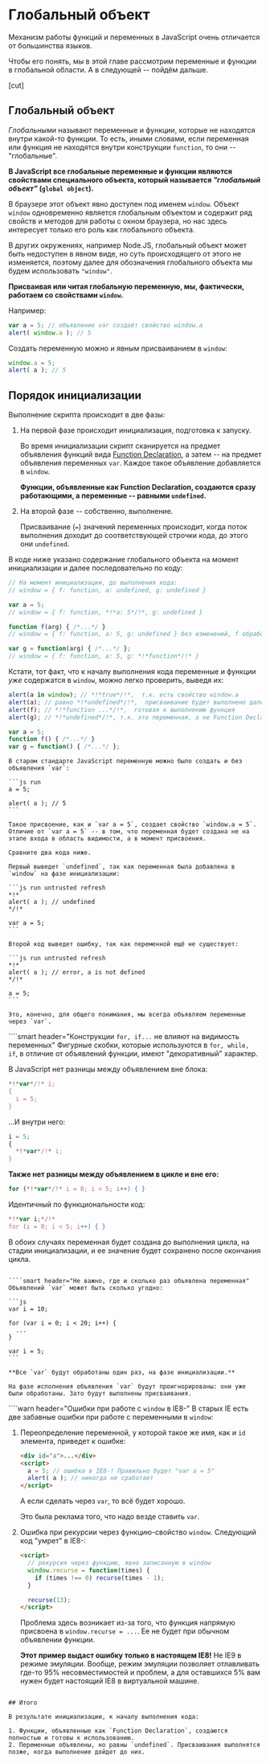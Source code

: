 # Глобальный объект

Механизм работы функций и переменных в JavaScript очень отличается от большинства языков.

Чтобы его понять, мы в этой главе рассмотрим переменные и функции в глобальной области. А в следующей -- пойдём дальше.

[cut]

## Глобальный объект

*Глобальными* называют переменные и функции, которые не находятся внутри какой-то функции. То есть, иными словами, если переменная или функция не находятся внутри конструкции `function`, то они -- "глобальные".

**В JavaScript все глобальные переменные и функции являются свойствами специального объекта, который называется *"глобальный объект"* (`global object`).**

В браузере этот объект явно доступен под именем `window`. Объект `window` одновременно является глобальным объектом и содержит ряд свойств и методов для работы с окном браузера, но нас здесь интересует только его роль как глобального объекта.

В других окружениях, например Node.JS, глобальный объект может быть недоступен в явном виде, но суть происходящего от этого не изменяется, поэтому далее для обозначения глобального объекта мы будем использовать `"window"`.

**Присваивая или читая глобальную переменную, мы, фактически, работаем со свойствами `window`.**

Например:

```js run untrusted refresh no-strict
var a = 5; // объявление var создаёт свойство window.a
alert( window.a ); // 5
```

Создать переменную можно и явным присваиванием в `window`:

```js run untrusted refresh
window.a = 5;
alert( a ); // 5
```

## Порядок инициализации

Выполнение скрипта происходит в две фазы:

1. На первой фазе происходит инициализация, подготовка к запуску.

    Во время инициализации скрипт сканируется на предмет объявления функций вида [Function Declaration](/function-declaration-expression), а затем -- на предмет объявления переменных `var`. Каждое такое объявление добавляется в `window`.

    **Функции, объявленные как Function Declaration, создаются сразу работающими, а переменные -- равными `undefined`.**
2. На второй фазе -- собственно, выполнение.

    Присваивание (`=`) значений переменных происходит, когда поток выполнения доходит до соответствующей строчки кода, до этого они `undefined`.

В коде ниже указано содержание глобального объекта на момент инициализации и далее последовательно по коду:

```js
// На момент инициализации, до выполнения кода:
// window = { f: function, a: undefined, g: undefined }

var a = 5;
// window = { f: function, *!*a: 5*/!*, g: undefined }

function f(arg) { /*...*/ }
// window = { f: function, a: 5, g: undefined } без изменений, f обработана ранее

var g = function(arg) { /*...*/ };
// window = { f: function, a: 5, g: *!*function*/!* }
```

Кстати, тот факт, что к началу выполнения кода переменные и функции *уже* содержатся в `window`, можно легко проверить, выведя их:

```js run untrusted refresh
alert(a in window); // *!*true*/!*,  т.к. есть свойство window.a
alert(a); // равно *!*undefined*/!*,  присваивание будет выполнено далее
alert(f); // *!*function ...*/!*,  готовая к выполнению функция
alert(g); // *!*undefined*/!*, т.к. это переменная, а не Function Declaration

var a = 5;
function f() { /*...*/ }
var g = function() { /*...*/ };
```

````smart header="Присвоение переменной без объявления"
В старом стандарте JavaScript переменную можно было создать и без объявления `var`:

```js run
a = 5;

alert( a ); // 5
```

Такое присвоение, как и `var a = 5`, создает свойство `window.a = 5`. Отличие от `var a = 5` -- в том, что переменная будет создана не на этапе входа в область видимости, а в момент присвоения.

Сравните два кода ниже.

Первый выведет `undefined`, так как переменная была добавлена в `window` на фазе инициализации:

```js run untrusted refresh
*!*
alert( a ); // undefined
*/!*

var a = 5;
```

Второй код выведет ошибку, так как переменной ещё не существует:

```js run untrusted refresh
*!*
alert( a ); // error, a is not defined
*/!*

a = 5;
```

Это, конечно, для общего понимания, мы всегда объявляем переменные через `var`.
````

````smart header="Конструкции `for, if...` не влияют на видимость переменных"
Фигурные скобки, которые используются в `for, while, if`, в отличие от объявлений функции, имеют "декоративный" характер.

В JavaScript нет разницы между объявлением вне блока:

```js
*!*var*/!* i;
{
  i = 5;
}
```

...И внутри него:

```js
i = 5;
{
  *!*var*/!* i;
}
```

**Также нет разницы между объявлением в цикле и вне его:**

```js run untrusted refresh
for (*!*var*/!* i = 0; i < 5; i++) { }
```

Идентичный по функциональности код:

```js run untrusted refresh
*!*var i;*/!*
for (i = 0; i < 5; i++) { }
```

В обоих случаях переменная будет создана до выполнения цикла, на стадии инициализации, и ее значение будет сохранено после окончания цикла.
````

````smart header="Не важно, где и сколько раз объявлена переменная"
Объявлений `var` может быть сколько угодно:

```js
var i = 10;

for (var i = 0; i < 20; i++) {
  ...
}

var i = 5;
```

**Все `var` будут обработаны один раз, на фазе инициализации.**

На фазе исполнения объявления `var` будут проигнорированы: они уже были обработаны. Зато будут выполнены присваивания.
````

````warn header="Ошибки при работе с `window` в IE8-"
В старых IE есть две забавные ошибки при работе с переменными в `window`:

1. Переопределение переменной, у которой такое же имя, как и `id` элемента, приведет к ошибке:

    ```html run
    <div id="a">...</div>
    <script>
      a = 5; // ошибка в IE8-! Правильно будет "var a = 5"
      alert( a ); // никогда не сработает
    </script>
    ```

    А если сделать через `var`, то всё будет хорошо.

    Это была реклама того, что надо везде ставить `var`.
2. Ошибка при рекурсии через функцию-свойство `window`. Следующий код "умрет" в IE8-:

    ```html run height=0
    <script>
      // рекурсия через функцию, явно записанную в window
      window.recurse = function(times) {
        if (times !== 0) recurse(times - 1);
      }

      recurse(13);
    </script>
    ```

    Проблема здесь возникает из-за того, что функция напрямую присвоена в `window.recurse = ...`. Ее не будет при обычном объявлении функции.

    **Этот пример выдаст ошибку только в настоящем IE8!** Не IE9 в режиме эмуляции. Вообще, режим эмуляции позволяет отлавливать где-то 95% несовместимостей и проблем, а для оставшихся 5% вам нужен будет настоящий IE8 в виртуальной машине.
````

## Итого

В результате инициализации, к началу выполнения кода:

1. Функции, объявленные как `Function Declaration`, создаются полностью и готовы к использованию.
2. Переменные объявлены, но равны `undefined`. Присваивания выполнятся позже, когда выполнение дойдет до них.

